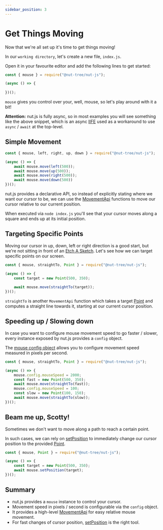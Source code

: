 ```yaml
---
sidebar_position: 3
---
```


# Get Things Moving

Now that we're all set up it's time to get things moving!

In our `working directory`, let's create a new file, `index.js`.

Open it in your favourite editor and add the following lines to get started:

```js
const { mouse } = require("@nut-tree/nut-js");

(async () => {
    
})();
```

`mouse` gives you control over your, well, mouse, so let's play around with it a bit!

**Attention:** nut.js is fully async, so in most examples you will see something like the above snippet, which is an async [IIFE](https://developer.mozilla.org/en-US/docs/Glossary/IIFE) used as a workaround to use `async` / `await` at the top-level.

## Simple Movement

```js
const { mouse, left, right, up, down } = require("@nut-tree/nut-js");

(async () => {
    await mouse.move(left(500));
    await mouse.move(up(500));
    await mouse.move(right(500));
    await mouse.move(down(500))
})();
```

nut.js provides a declarative API, so instead of explicitly stating where we want our cursor to be, we can use the [MovementApi](https://nut-tree.github.io/apidoc/interfaces/movement_api_interface.MovementApi.html) functions to move our cursor relative to our current position.

When executed via `node index.js` you'll see that your cursor moves along a square and ends up at its initial position.

## Targeting Specific Points

Moving our cursor in up, down, left or right direction is a good start, but we're not sitting in front of an [Etch A Sketch](https://etchasketch.com).
Let's see how we can target specific points on our screen.

```js
const { mouse, straightTo, Point } = require("@nut-tree/nut-js");

(async () => {
    const target = new Point(500, 350);
    
    await mouse.move(straightTo(target));
})();
```

`straightTo` is another `MovementApi` function which takes a target [Point](https://nut-tree.github.io/apidoc/classes/point_class.Point.html) and computes a straight line towards it, starting at our current cursor position.

## Speeding up / Slowing down

In case you want to configure mouse movement speed to go faster / slower, every instance exposed by nut.js provides a `config` object.

The [mouse config object](https://nut-tree.github.io/apidoc/classes/mouse_class.MouseClass.html#config) allows you to configure movement speed measured in pixels per second.

```js
const { mouse, straightTo, Point } = require("@nut-tree/nut-js");

(async () => {
    mouse.config.mouseSpeed = 2000;
    const fast = new Point(500, 350);
    await mouse.move(straightTo(fast));
    mouse.config.mouseSpeed = 100;
    const slow = new Point(100, 150);
    await mouse.move(straightTo(slow));
})();
```

## Beam me up, Scotty!

Sometimes we don't want to move along a path to reach a certain point.

In such cases, we can rely on [setPosition](https://nut-tree.github.io/apidoc/classes/mouse_class.MouseClass.html#setPosition) to immediately change our cursor position to the provided [Point](https://nut-tree.github.io/apidoc/classes/point_class.Point.html).

```js
const { mouse, Point } = require("@nut-tree/nut-js");

(async () => {
    const target = new Point(500, 350);
    await mouse.setPosition(target);
})();
```

## Summary

- nut.js provides a `mouse` instance to control your cursor.
- Movement speed in pixels / second is configurable via the `config` object.
- It provides a high-level [MovementApi](https://nut-tree.github.io/apidoc/interfaces/movement_api_interface.MovementApi.html) for easy relative mouse movement.
- For fast changes of cursor position, [setPosition](https://nut-tree.github.io/apidoc/classes/mouse_class.MouseClass.html#setPosition) is the right tool.